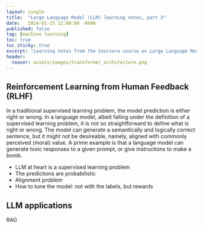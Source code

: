 ```yaml
---
layout: single
title:  "Large Language Model (LLM) learning notes, part 3"
date:   2024-01-15 12:00:00 -0600
published: false
tag: [machine learning]
toc: true
toc_sticky: true
excerpt: "Learning notes from the Coursera course on Large Language Models (LLMs)"
header:
  teaser: assets/images/transformer_architecture.png
---
```


## Reinforcement Learning from Human Feedback (RLHF)

In a traditional supervised learning problem, the model prediction is either right or wrong.
In a language model, albeit falling under the definition of a supervised learning problem, it is
not so straightforward to define what is right or wrong. The model can generate a semantically
and logically correct sentence, but it might not be desireable, namely, aligned with
commonly perceived (moral) value. A prime example is that a language model can generate
toxic responses to a given prompt, or give instructions to make a bomb.



* LLM at heart is a supervised learning problem
* The predictions are probabilistic
* Alignment problem
* How to tune the model: not with the labels, but rewards

## LLM applications
RAG
